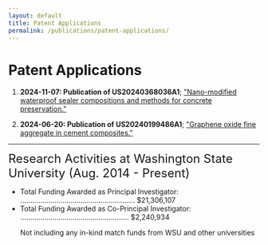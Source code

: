 ```yaml
---
layout: default
title: Patent Applications
permalink: /publications/patent-applications/
---
```


# Patent Applications



1. **2024-11-07: Publication of US20240368036A1**; ["Nano-modified waterproof sealer compositions and methods for concrete preservation."](https://patents.google.com/patent/US20240368036A1/en)

2. **2024-06-20: Publication of US20240199486A1**; ["Graphene oxide fine aggregate in cement composites."](https://patents.google.com/patent/US20240199486A1/en)


****

<font size=5> Research Activities at Washington State University (Aug. 2014 - Present) </font>
<ul>
<li>Total Funding Awarded as Principal Investigator: ......................................................... $21,306,107</li>
<li>Total Funding Awarded as Co-Principal Investigator: ...................................................... $2,240,934</li>

Not including any in-kind match funds from WSU and other universities

</ul>
 



